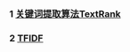 ### 1 [关键词提取算法TextRank](https://www.cnblogs.com/en-heng/p/6626210.html)

### 2 [TFIDF](http://www.cnblogs.com/en-heng/p/5848553.html)





